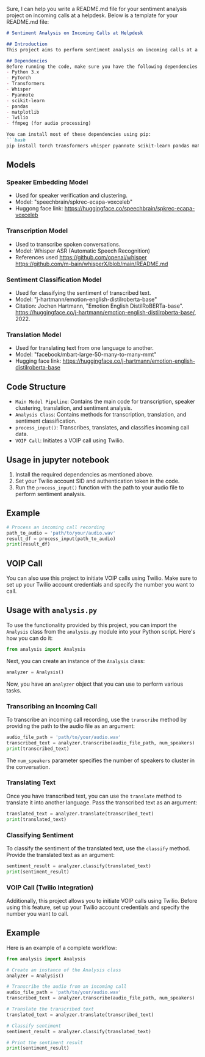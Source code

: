Sure, I can help you write a README.md file for your sentiment analysis project on incoming calls at a helpdesk. Below is a template for your README.md file:

```markdown
# Sentiment Analysis on Incoming Calls at Helpdesk

## Introduction
This project aims to perform sentiment analysis on incoming calls at a helpdesk. It uses a combination of machine learning models and various libraries to transcribe, translate, and classify the sentiment of spoken conversations.

## Dependencies
Before running the code, make sure you have the following dependencies installed:
- Python 3.x
- PyTorch
- Transformers
- Whisper
- Pyannote
- scikit-learn
- pandas
- matplotlib
- Twilio
- ffmpeg (for audio processing)

You can install most of these dependencies using pip:
```bash
pip install torch transformers whisper pyannote scikit-learn pandas matplotlib twilio
```

## Models
### Speaker Embedding Model
- Used for speaker verification and clustering.
- Model: "speechbrain/spkrec-ecapa-voxceleb"
- Huggong face link: https://huggingface.co/speechbrain/spkrec-ecapa-voxceleb

### Transcription Model
- Used to transcribe spoken conversations.
- Model: Whisper ASR (Automatic Speech Recognition)
- References used
  	https://github.com/openai/whisper
 	https://github.com/m-bain/whisperX/blob/main/README.md
 	
### Sentiment Classification Model
- Used for classifying the sentiment of transcribed text.
- Model: "j-hartmann/emotion-english-distilroberta-base"
- Citation: Jochen Hartmann, "Emotion English DistilRoBERTa-base". https://huggingface.co/j-hartmann/emotion-english-distilroberta-base/, 2022.

### Translation Model
- Used for translating text from one language to another.
- Model: "facebook/mbart-large-50-many-to-many-mmt"
- Hugging face link: https://huggingface.co/j-hartmann/emotion-english-distilroberta-base

## Code Structure
- `Main Model Pipeline`: Contains the main code for transcription, speaker clustering, translation, and sentiment analysis.
- `Analysis Class`: Contains methods for transcription, translation, and sentiment classification.
- `process_input()`: Transcribes, translates, and classifies incoming call data.
- `VOIP Call`: Initiates a VOIP call using Twilio.

## Usage in jupyter notebook
1. Install the required dependencies as mentioned above.
2. Set your Twilio account SID and authentication token in the code.
3. Run the `process_input()` function with the path to your audio file to perform sentiment analysis.

## Example
```python
# Process an incoming call recording
path_to_audio = 'path/to/your/audio.wav'
result_df = process_input(path_to_audio)
print(result_df)
```
## VOIP Call
You can also use this project to initiate VOIP calls using Twilio. Make sure to set up your Twilio account credentials and specify the number you want to call.

## Usage with `analysis.py`

To use the functionality provided by this project, you can import the `Analysis` class from the `analysis.py` module into your Python script. Here's how you can do it:

```python
from analysis import Analysis
```

Next, you can create an instance of the `Analysis` class:

```python
analyzer = Analysis()
```

Now, you have an `analyzer` object that you can use to perform various tasks.

### Transcribing an Incoming Call

To transcribe an incoming call recording, use the `transcribe` method by providing the path to the audio file as an argument:

```python
audio_file_path = 'path/to/your/audio.wav'
transcribed_text = analyzer.transcribe(audio_file_path, num_speakers)
print(transcribed_text)
```

The `num_speakers` parameter specifies the number of speakers to cluster in the conversation.

### Translating Text

Once you have transcribed text, you can use the `translate` method to translate it into another language. Pass the transcribed text as an argument:

```python
translated_text = analyzer.translate(transcribed_text)
print(translated_text)
```

### Classifying Sentiment

To classify the sentiment of the translated text, use the `classify` method. Provide the translated text as an argument:

```python
sentiment_result = analyzer.classify(translated_text)
print(sentiment_result)
```

### VOIP Call (Twilio Integration)

Additionally, this project allows you to initiate VOIP calls using Twilio. Before using this feature, set up your Twilio account credentials and specify the number you want to call.

## Example
Here is an example of a complete workflow:

```python
from analysis import Analysis

# Create an instance of the Analysis class
analyzer = Analysis()

# Transcribe the audio from an incoming call
audio_file_path = 'path/to/your/audio.wav'
transcribed_text = analyzer.transcribe(audio_file_path, num_speakers)

# Translate the transcribed text
translated_text = analyzer.translate(transcribed_text)

# Classify sentiment
sentiment_result = analyzer.classify(translated_text)

# Print the sentiment result
print(sentiment_result)
```




